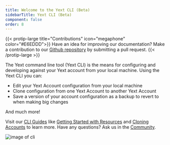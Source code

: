 ```yaml
---
title: Welcome to the Yext CLI (Beta)
sidebarTitle: Yext CLI (Beta)
component: false
order: 8
---
```

{{< protip-large title="Contributions" icon="megaphone" color="#E6EDDD">}}
Have an idea for improving our documentation? Make a contribution to our [Github repository](https://github.com/yext/cli-docs/) by submitting a pull request.
{{< /protip-large >}}

The Yext command line tool (Yext CLI) is the means for configuring and developing against your Yext account from your local machine. Using the Yext CLI you can:

* Edit your Yext Account configuration from your local machine 
* Clone configuration from one Yext Account to another Yext Account 
* Save a version of your account configuration as a backup to revert to when making big changes

And much more!

Visit our [CLI Guides](https://hitchhikers.yext.com/guides/) like [Getting Started with Resources](/guides/cli-getting-started-resources) and [Cloning Accounts](/guides/cli-clone-accounts) to learn more. Have any questions? Ask us in the [Community](https://hitchhikers.yext.com/community/c/yext-cli/37).  


![image of cli](/img/cli/yext-cli-intro.png)
